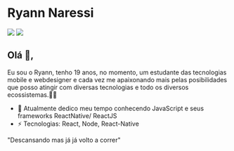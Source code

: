 # Ryann Naressi

![](https://img.shields.io/twitter/follow/kobanexxz?style=for-the-badge) ![](https://img.shields.io/linkedin/ryannxxz?style=for-the-badge)

## Olá 👋,

Eu sou o Ryann, tenho 19 anos, no momento, um estudante das tecnologias mobile e webdesigner e cada vez me apaixonando mais pelas posibilidades que posso atingir com diversas tecnologias e todo os diversos ecossistemas.👨‍💻

- 🔭 Atualmente dedico meu tempo conhecendo JavaScript e seus frameworks ReactNative/ ReactJS
- ⚡ Tecnologias: React, Node, React-Native


"Descansando mas já já volto a correr"
